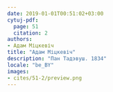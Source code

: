 ```yaml
---
date: 2019-01-01T00:51:02+03:00
cytuj-pdf:
  page: 51
  citation: 2
authors:
- Адам Міцкевіч
title: "Адам Міцкевіч"
description: "Пан Тадэвуш. 1834"
locale: "be_BY"
images:
- cites/51-2/preview.png
---
```

